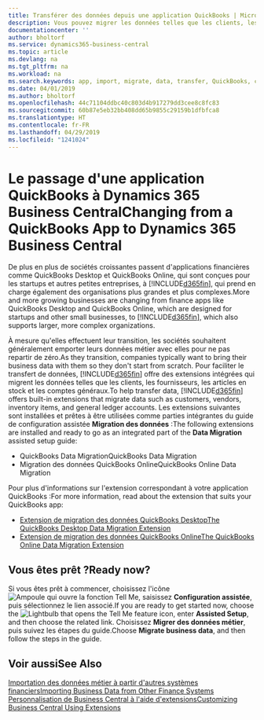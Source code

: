 ```yaml
---
title: Transférer des données depuis une application QuickBooks | Microsoft Docs
description: Vous pouvez migrer les données telles que les clients, les fournisseurs, les articles en stock et les comptes généraux des applications QuickBooks vers Business Central.
documentationcenter: ''
author: bholtorf
ms.service: dynamics365-business-central
ms.topic: article
ms.devlang: na
ms.tgt_pltfrm: na
ms.workload: na
ms.search.keywords: app, import, migrate, data, transfer, QuickBooks, customize
ms.date: 04/01/2019
ms.author: bholtorf
ms.openlocfilehash: 44c71104ddbc40c803d4b917279dd3cee8c8fc83
ms.sourcegitcommit: 60b87e5eb32bb408dd65b9855c29159b1dfbfca8
ms.translationtype: HT
ms.contentlocale: fr-FR
ms.lasthandoff: 04/29/2019
ms.locfileid: "1241024"
---
```

# <a name="changing-from-a-quickbooks-app-to-dynamics-365-business-central"></a><span data-ttu-id="356c8-103">Le passage d'une application QuickBooks à Dynamics 365 Business Central</span><span class="sxs-lookup"><span data-stu-id="356c8-103">Changing from a QuickBooks App to Dynamics 365 Business Central</span></span>
<span data-ttu-id="356c8-104">De plus en plus de sociétés croissantes passent d'applications financières comme QuickBooks Desktop et QuickBooks Online, qui sont conçues pour les startups et autres petites entreprises, à [!INCLUDE[d365fin](includes/d365fin_md.md)], qui prend en charge également des organisations plus grandes et plus complexes.</span><span class="sxs-lookup"><span data-stu-id="356c8-104">More and more growing businesses are changing from finance apps like QuickBooks Desktop and QuickBooks Online, which are designed for startups and other small businesses, to [!INCLUDE[d365fin](includes/d365fin_md.md)], which also supports larger, more complex organizations.</span></span> 

<span data-ttu-id="356c8-105">À mesure qu'elles effectuent leur transition, les sociétés souhaitent généralement emporter leurs données métier avec elles pour ne pas repartir de zéro.</span><span class="sxs-lookup"><span data-stu-id="356c8-105">As they transition, companies typically want to bring their business data with them so they don't start from scratch.</span></span> <span data-ttu-id="356c8-106">Pour faciliter le transfert de données, [!INCLUDE[d365fin](includes/d365fin_md.md)] offre des extensions intégrées qui migrent les données telles que les clients, les fournisseurs, les articles en stock et les comptes généraux.</span><span class="sxs-lookup"><span data-stu-id="356c8-106">To help transfer data, [!INCLUDE[d365fin](includes/d365fin_md.md)] offers built-in extensions that migrate data such as customers, vendors, inventory items, and general ledger accounts.</span></span> <span data-ttu-id="356c8-107">Les extensions suivantes sont installées et prêtes à être utilisées comme parties intégrantes du guide de configuration assistée **Migration des données** :</span><span class="sxs-lookup"><span data-stu-id="356c8-107">The following extensions are installed and ready to go as an integrated part of the **Data Migration** assisted setup guide:</span></span>

* <span data-ttu-id="356c8-108">QuickBooks Data Migration</span><span class="sxs-lookup"><span data-stu-id="356c8-108">QuickBooks Data Migration</span></span> 
* <span data-ttu-id="356c8-109">Migration des données QuickBooks Online</span><span class="sxs-lookup"><span data-stu-id="356c8-109">QuickBooks Online Data Migration</span></span>

<span data-ttu-id="356c8-110">Pour plus d'informations sur l'extension correspondant à votre application QuickBooks :</span><span class="sxs-lookup"><span data-stu-id="356c8-110">For more information, read about the extension that suits your QuickBooks app:</span></span>   

* [<span data-ttu-id="356c8-111">Extension de migration des données QuickBooks Desktop</span><span class="sxs-lookup"><span data-stu-id="356c8-111">The QuickBooks Desktop Data Migration Extension</span></span>](ui-extensions-quickbooks-data-migration.md)
* [<span data-ttu-id="356c8-112">Extension de migration des données QuickBooks Online</span><span class="sxs-lookup"><span data-stu-id="356c8-112">The QuickBooks Online Data Migration Extension</span></span>](ui-extensions-quickbooks-online-data-migration.md)

## <a name="ready-now"></a><span data-ttu-id="356c8-113">Vous êtes prêt ?</span><span class="sxs-lookup"><span data-stu-id="356c8-113">Ready now?</span></span>
<span data-ttu-id="356c8-114">Si vous êtes prêt à commencer, choisissez l'icône ![Ampoule qui ouvre la fonction Tell Me](media/ui-search/search_small.png "Dites-moi ce que vous voulez faire"), saisissez **Configuration assistée**, puis sélectionnez le lien associé.</span><span class="sxs-lookup"><span data-stu-id="356c8-114">If you are ready to get started now, choose the ![Lightbulb that opens the Tell Me feature](media/ui-search/search_small.png "Tell me what you want to do") icon, enter **Assisted Setup**, and then choose the related link.</span></span> <span data-ttu-id="356c8-115">Choisissez **Migrer des données métier**, puis suivez les étapes du guide.</span><span class="sxs-lookup"><span data-stu-id="356c8-115">Choose **Migrate business data**, and then follow the steps in the guide.</span></span>

## <a name="see-also"></a><span data-ttu-id="356c8-116">Voir aussi</span><span class="sxs-lookup"><span data-stu-id="356c8-116">See Also</span></span>
[<span data-ttu-id="356c8-117">Importation des données métier à partir d'autres systèmes financiers</span><span class="sxs-lookup"><span data-stu-id="356c8-117">Importing Business Data from Other Finance Systems</span></span>](across-import-data-configuration-packages.md)  
[<span data-ttu-id="356c8-118">Personnalisation de Business Central à l'aide d'extensions</span><span class="sxs-lookup"><span data-stu-id="356c8-118">Customizing Business Central Using Extensions</span></span>](ui-extensions.md)   
